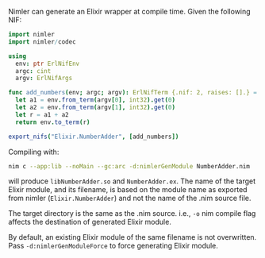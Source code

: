 
Nimler can generate an Elixir wrapper at compile time. Given the following NIF:

```nim tab="NumberAdder.nim"
import nimler
import nimler/codec

using
  env: ptr ErlNifEnv
  argc: cint
  argv: ErlNifArgs

func add_numbers(env; argc; argv): ErlNifTerm {.nif: 2, raises: [].} =
  let a1 = env.from_term(argv[0], int32).get(0)
  let a2 = env.from_term(argv[1], int32).get(0)
  let r = a1 + a2
  return env.to_term(r)

export_nifs("Elixir.NumberAdder", [add_numbers])
```

Compiling with:

```bash
nim c --app:lib --noMain --gc:arc -d:nimlerGenModule NumberAdder.nim
```

will produce `libNumberAdder.so` and `NumberAdder.ex`. The name of the target Elixir module, and its filename, is based on the module name as exported from nimler (`Elixir.NumberAdder`) and not the name of the .nim source file.

The target directory is the same as the .nim source. i.e., `-o` nim compile flag affects the destination of generated Elixir module.

By default, an existing Elixir module of the same filename is not overwritten. Pass `-d:nimlerGenModuleForce` to force generating Elixir module.

